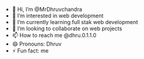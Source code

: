 - 👋 Hi, I’m @MrDhruvchandra
- 👀 I’m interested in web development 
- 🌱 I’m currently learning full stak web development
- 💞️ I’m looking to collaborate on web projects
- 📫 How to reach me @dhru.0.1.1.0
- 😄 Pronouns: Dhruv
- ⚡ Fun fact: me

<!---
MrDhruvchandra/MrDhruvchandra is a ✨ special ✨ repository because its `README.md` (this file) appears on your GitHub profile.
You can click the Preview link to take a look at your changes.
--->
